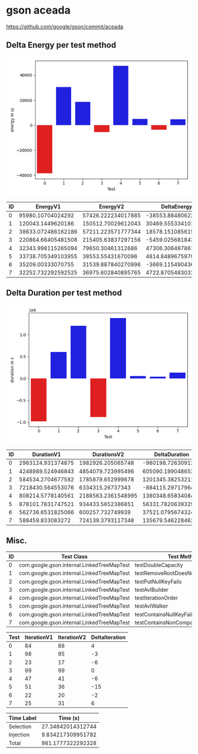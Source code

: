 # gson aceada


https://github.com/google/gson/commit/aceada



## Delta Energy per test method

![](./gson_delta_energy_0_v.png)


| ID | EnergyV1 | EnergyV2 | DeltaEnergy |
| --- | --- | --- | --- |
| 0 | 95980.10704024292 | 57426.222234017885 | -38553.88480622503 |
| 1 | 120043.1449620186 | 150512.70029612043 | 30469.555334101824 |
| 2 | 38633.072486162186 | 57211.223571777344 | 18578.151085615158 |
| 3 | 220864.66405481508 | 215405.63837297156 | -5459.0256818435155 |
| 4 | 32343.998115265094 | 79650.30461312686 | 47306.30649786177 |
| 5 | 33738.705349103955 | 38553.55431670096 | 4814.848967597005 |
| 6 | 35209.00333070755 | 31539.887840270996 | -3669.115490436554 |
| 7 | 32252.732292592525 | 36975.602840895765 | 4722.870548303239 |

## Delta Duration per test method

![](./gson_delta_duration_0_v.png)


| ID | DurationV1 | DurationsV2 | DeltaDuration |
| --- | --- | --- | --- |
| 0 | 2963124.931374875 | 1982926.205065748 | -980198.7263091269 |
| 1 | 4248989.524946843 | 4854079.723995496 | 605090.1990486523 |
| 2 | 584534.2704677582 | 1785879.652999878 | 1201345.3825321198 |
| 3 | 7218430.564553076 | 6334315.26737343 | -884115.2971796468 |
| 4 | 808214.5778140561 | 2188563.2361548995 | 1380348.6583408434 |
| 5 | 878101.7831747521 | 934433.5652386851 | 56331.78206393297 |
| 6 | 562736.6531825066 | 600257.732749939 | 37521.0795674324 |
| 7 | 588459.833083272 | 724139.3793117348 | 135679.54622846283 |

## Misc.

| ID | Test Class | Test Method |
| --- | --- | --- |
| 0 | com.google.gson.internal.LinkedTreeMapTest | testDoubleCapacity |
| 1 | com.google.gson.internal.LinkedTreeMapTest | testRemoveRootDoesNotDoubleUnlink |
| 2 | com.google.gson.internal.LinkedTreeMapTest | testPutNullKeyFails |
| 3 | com.google.gson.internal.LinkedTreeMapTest | testAvlBuilder |
| 4 | com.google.gson.internal.LinkedTreeMapTest | testIterationOrder |
| 5 | com.google.gson.internal.LinkedTreeMapTest | testAvlWalker |
| 6 | com.google.gson.internal.LinkedTreeMapTest | testContainsNullKeyFails |
| 7 | com.google.gson.internal.LinkedTreeMapTest | testContainsNonComparableKeyThrows |




| Test | IterationV1 | IterationV2 | DeltaIteration |
| --- | --- | --- | --- |
| 0 | 84 | 88 | 4 |
| 1 | 98 | 95 | -3 |
| 2 | 23 | 17 | -6 |
| 3 | 99 | 99 | 0 |
| 4 | 47 | 41 | -6 |
| 5 | 51 | 36 | -15 |
| 6 | 22 | 20 | -2 |
| 7 | 25 | 31 | 6 |



| Time Label | Time (s) |
| --- | --- |
| Selection | 27.34842014312744 |
| Injection | 9.834217309951782 |
| Total | 981.1777322292328 |


